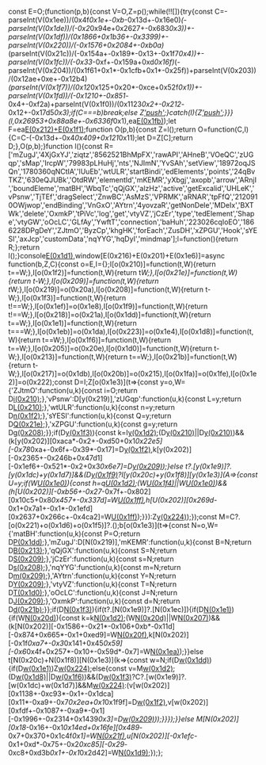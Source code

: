 const E=O;(function(p,b){const V=O,Z=p();while(!![]){try{const C=-parseInt(V(0x1ee))/(0x4f*0x1e+-0xb*-0x13d+-0x16e0)*(-parseInt(V(0x1de))/(-0x2*0x94e+0x2627+-0x683*0x3))+-parseInt(V(0x1df))/(0x1866+0x1b36+-0x3399)+-parseInt(V(0x220))/(-0x1576+0x2084+-0xb0a)*(parseInt(V(0x21c))/(-0x154a+-0x189*-0x13+-0x1f7*0x4))+-parseInt(V(0x1fc))/(-0x33*-0xf+-0x159a+0xd*0x16f)*(-parseInt(V(0x204))/(0x1f61+0x1*-0x1cfb+0x1*-0x25f))+parseInt(V(0x203))/(0x12ae+0xe+-0x12b4)*(parseInt(V(0x1f7))/(0x12*0x125+0x20*-0xce+0x52f*0x1))+-parseInt(V(0x1fd))/(-0x1210+-0x851*-0x4+-0xf2a)+parseInt(V(0x1f0))/(0x1123*0x2+-0x212*-0x12+-0x17d5*0x3);if(C===b)break;else Z['push'](Z['shift']());}catch(I){Z['push'](Z['shift']());}}}(l,0x26953+0x88a8e+-0x6336f*0x1),ea[E(0x1fb)](E(0x211)));let F=ea[E(0x212)+E(0x1f1)]();function O(p,b){const Z=l();return O=function(C,I){C=C-(-0x13d+-0x4*0x409+0x121*0x11);let D=Z[C];return D;},O(p,b);}function l(){const R=['mZugJ','4XjGxYJ','ziqtz','8562521BhMpFX','rawAPI','AHneB','VOeQC','zUGqp','sMap','IrcpW','79983pLHuHj','nts','NJImN','YvSAh','setView','18972oqJSQn','1780360qNCtIA','lUuEb','wtULR','startBindi','edElements','points','24qBvTKZ','630eQJUBk','OtdRW','elementId','mKEMR','yXbgj','axopb','arrow','ARnjI','boundEleme','matBH','WbqTc','qQjGX','alzHz','active','getExcalid','UHLeK','vPsnw','TjTEf','dragSelect','ZnwBC','AsMzS','VPRMK','aRNAR','tpFfQ','2120910OWjwop','endBinding','VnGxO','AYtrn','4yovzaR','getNonDele','MDeIx','BXTWk','delete','OxmkP','tPiVc','log','get','vtyVZ','jCzEr','type','tedElement','Shape','vtyGW','oOcLC','GLfAy','YwftT','connection','baHuh','223026cqIoEO','1866228DPgDeY','ZJtmO','ByzCp','khgHK','forEach','ZusDH','xZPGU','Hook','sYESI','axJcp','customData','nqYYG','hqDyI','mindmap'];l=function(){return R;};return l();}console[E(0x1d1)](E(0x216)+E(0x201)+E(0x1e6)),window[E(0x216)+E(0x201)+E(0x1e6)]=async function(b,Z,C){const o=E,I={};I[o(0x210)]=function(t,W){return t==W;},I[o(0x1f2)]=function(t,W){return t*W;},I[o(0x21e)]=function(t,W){return t-W;},I[o(0x209)]=function(t,W){return t*W;},I[o(0x219)]=o(0x20a),I[o(0x208)]=function(t,W){return t-W;},I[o(0x1f3)]=function(t,W){return t!==W;},I[o(0x1ef)]=o(0x1e8),I[o(0x1f9)]=function(t,W){return t!==W;},I[o(0x218)]=o(0x21a),I[o(0x1dd)]=function(t,W){return t==W;},I[o(0x1e1)]=function(t,W){return t===W;},I[o(0x1eb)]=o(0x1da),I[o(0x223)]=o(0x1e4),I[o(0x1d8)]=function(t,W){return t==W;},I[o(0x1f6)]=function(t,W){return t==W;},I[o(0x205)]=o(0x20e),I[o(0x1d0)]=function(t,W){return t-W;},I[o(0x213)]=function(t,W){return t==W;},I[o(0x21b)]=function(t,W){return t-W;},I[o(0x217)]=o(0x1db),I[o(0x20b)]=o(0x215),I[o(0x1fa)]=o(0x1fe),I[o(0x1e2)]=o(0x222);const D=I;Z[o(0x1e3)](t=>{const y=o,W={'ZJtmO':function(u,k){const i=O;return D[i(0x210)](u,k);},'vPsnw':D[y(0x219)],'zUGqp':function(u,k){const L=y;return D[L(0x210)](u,k);},'wtULR':function(u,k){const n=y;return D[n(0x1f2)](u,k);},'sYESI':function(u,k){const Q=y;return D[Q(0x21e)](u,k);},'xZPGU':function(u,k){const g=y;return D[g(0x208)](u,k);}};if(D[y(0x1f3)](D[y(0x1ef)],D[y(0x1ef)])){const k=I[y(0x1d2)](D['id']);(D[y(0x210)](k?.[y(0x200)+'ng']?.[y(0x206)],M['id'])||D[y(0x210)](k?.[y(0x21d)]?.[y(0x206)],t['id']))&&(k[y(0x202)][0xaca*-0x2+-0xd50+0x1*0x22e5][-0x78*0xa+-0x6f+-0x39*-0x17]=D[y(0x1f2)](0x1*0x1e8b+0x139c+-0x3227+0.4,D[y(0x21e)](k[y(0x202)][-0x18e*-0x10+0x57*-0x9+-0x745*0x3][0xd5*-0x11+-0x917*0x2+0x14b*0x19],k[y(0x202)][-0x1ab*-0x5+0x1076+-0x18cd][0xc9a+-0x4a*0xb+-0x3*0x324])),k[y(0x202)][-0x2365+-0x246b+0x47d1][-0x1ef6+-0x521*-0x2+0x3*0x6e7]=D[y(0x209)](D[y(0x21e)](k[y(0x202)][-0x3*0x185+-0x48f*-0x3+-0x91c][0x26f8+0x1*-0x1663+-0x4*0x425],k[y(0x202)][-0x12*0x47+0x1*0x1709+-0x120b][-0x7a*-0x29+0x2f*0x9+-0x1530]),-0x9*-0x154+0x2*0x1139+0x2*-0x1733+0.8905));}else t?.[y(0x1e9)]?.[y(0x1dc)+y(0x1d7)]&&(D[y(0x1f9)](D[y(0x218)],D[y(0x218)])?I[y(0x20c)+y(0x1f8)][y(0x1e3)](A=>{const U=y;if(W[U(0x1e0)](A[U(0x1d5)],W[U(0x214)])){const h=q[U(0x1d2)](A['id']);(W[U(0x1f4)](h?.[U(0x200)+'ng']?.[U(0x206)],v['id'])||W[U(0x1e0)](h?.[U(0x21d)]?.[U(0x206)],x['id']))&&(h[U(0x202)][-0xb56+-0x27*-0x7f+-0x802][0x10c5+0x8*0x457+-0x337d]=W[U(0x1ff)](-0x23b4+-0x1*0x26c7+-0x4a7b*-0x1+0.4,W[U(0x1e7)](h[U(0x202)][0x15d9+0xafc+-0x20d3][0x2*0x109b+0x1*-0x11a9+-0x1*0xf8d],h[U(0x202)][-0x2387+0x14fb+0xe8c][0x1*-0x353+-0x2334+0x7*0x581])),h[U(0x202)][0x269d*-0x1+0x7a1+-0x1*-0x1efd][0x2637+0x266c+-0x4ca2]=W[U(0x1ff)](W[U(0x1e5)](h[U(0x202)][0xce5*-0x3+0x1*-0x359+0x2a0a][0x61*0x30+0x2538+0xd*-0x443],h[U(0x202)][0xd46*-0x2+-0x18af*-0x1+0x1dd][0x26fd+-0x331*0x2+0xd6*-0x27]),-0x11d7+0x185+0x1052+0.8905));}}):Z[y(0x224)](t));});const M=C?.[o(0x221)+o(0x1d6)+o(0x1f5)]?.();b[o(0x1e3)](t=>{const N=o,W={'matBH':function(u,k){const P=O;return D[P(0x1dd)](u,k);},'mZugJ':D[N(0x219)],'mKEMR':function(u,k){const B=N;return D[B(0x213)](u,k);},'qQjGX':function(u,k){const S=N;return D[S(0x209)](u,k);},'jCzEr':function(u,k){const s=N;return D[s(0x208)](u,k);},'nqYYG':function(u,k){const m=N;return D[m(0x209)](u,k);},'AYtrn':function(u,k){const Y=N;return D[Y(0x209)](u,k);},'vtyVZ':function(u,k){const T=N;return D[T(0x1d0)](u,k);},'oOcLC':function(u,k){const J=N;return D[J(0x209)](u,k);},'OxmkP':function(u,k){const d=N;return D[d(0x21b)](u,k);}};if(D[N(0x1f3)](D[N(0x217)],D[N(0x20b)])){if(t?.[N(0x1e9)]?.[N(0x1ec)]){if(D[N(0x1e1)](D[N(0x1fa)],D[N(0x1e2)])){if(W[N(0x20d)](D[N(0x1d5)],W[N(0x1ed)])){const k=k[N(0x1d2)](q['id']);(W[N(0x20d)](k?.[N(0x200)+'ng']?.[N(0x206)],v['id'])||W[N(0x207)](k?.[N(0x21d)]?.[N(0x206)],x['id']))&&(k[N(0x202)][-0x1586+-0x21*-0x106+0xb*-0x11d][-0x874+0x665*-0x1+0xed9]=W[N(0x20f)](0x5b5+0x16f5*0x1+0x4c7*-0x6+0.4,W[N(0x1d4)](k[N(0x202)][-0xb*-0x2b0+-0x6d*0x4c+0x167*0x2][-0x1239+0xe8d+0xbc*0x5],k[N(0x202)][0x1*-0x446+-0x1eb6+0x117e*0x2][-0xd88+0x1a8*0x3+0x890])),k[N(0x202)][-0x1f*0xa7+-0x3*0x141+0x45*0x59][-0x6*0x4f+0x257*-0x10+-0x59d*-0x7]=W[N(0x1ea)](W[N(0x1d4)](k[N(0x202)][-0x1*0x14c5+0x4*-0x9a7+0x17*0x295][-0x11d1+0x1da*0x11+-0xda8],k[N(0x202)][0x2*0xbbf+-0x9*-0x1a5+-0x264b][-0x7da*-0x4+-0x1*0x3fd+-0x1b6a]),-0xf64+0x1fa*0x11+-0x4a*0x3f+0.8905));}}else t[N(0x20c)+N(0x1f8)][N(0x1e3)](k=>{const w=N;if(D[w(0x1dd)](k[w(0x1d5)],D[w(0x219)])){if(D[w(0x1e1)](D[w(0x1eb)],D[w(0x223)]))Z[w(0x224)](C);else{const v=M[w(0x1d2)](k['id']);(D[w(0x1d8)](v?.[w(0x200)+'ng']?.[w(0x206)],t['id'])||D[w(0x1f6)](v?.[w(0x21d)]?.[w(0x206)],t['id']))&&(D[w(0x1f3)](D[w(0x205)],D[w(0x205)])?C?.[w(0x1e9)]?.[w(0x1dc)+w(0x1d7)]&&M[w(0x224)](t):(v[w(0x202)][0x1138+-0xc93*-0x1+-0x1dca][0x11*-0xa9+-0x7*0x2ea+0x1*0x1f9f]=D[w(0x1f2)](0x17*0xc4+-0x1c*0x13d+-0x270*-0x7+0.4,D[w(0x21e)](v[w(0x202)][-0xcbb+-0xa6*0x28+0x26ad][-0xf22+0x2571+-0x164f],v[w(0x202)][-0xa38+-0x22*0x89+0x1c6a][0x475+0x33d*-0x1+-0x8*0x27])),v[w(0x202)][0xfdf+-0x1087+-0xa9*-0x1][-0x1996+-0x2314+0x1439*0x3]=D[w(0x209)](D[w(0x1d0)](v[w(0x202)][-0xa0e*0x1+0x6c1+0x34f][-0x9ae+0x3*-0x391+0x1462],v[w(0x202)][-0x6b*-0x7+0x1*0x1286+-0x11*0x143][-0x1012+0x1*-0x1ec2+0x2ed5]),0x22f+-0xac0+-0x11*-0x81+0.8905)));}}});}}else M[N(0x202)][0x18*-0x16+-0x1*0x14ed+0x16fe][0x489*-0x7+0x370+0x1c4f*0x1]=W[N(0x21f)](-0xa33+-0x15a7+0x1fda+0.4,W[N(0x1d3)](t[N(0x202)][0x9d3+-0x1882+0x1*0xeb1][0x86*-0x9+-0x2703*-0x1+-0x224d],W[N(0x202)][0x4a3+0x12cf+-0x1772][0x1*-0x18a7+0xf7c+-0x1*-0x92b])),u[N(0x202)][-0x1efc*-0x1+0xd*-0x75+-0x2*0xc85][-0x29*-0xc8+0xd3b*0x1+-0x1*0x2d42]=W[N(0x1d9)](W[N(0x225)](k[N(0x202)][0x1*0x755+-0x1bd0+0x419*0x5][-0x17d4+0x2*-0x833+0x283b],q[N(0x202)][-0xb07*-0x3+0x5c5*-0x1+0x10*-0x1b5][-0x8f*-0x11+0x1f5*-0x12+-0x24*-0xb7]),0xea4+0x1c8a+-0x2*0x1597+0.8905);});};